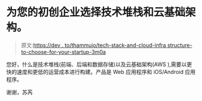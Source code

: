 # 为您的初创企业选择技术堆栈和云基础架构。

> 原文:[https://dev . to/thammuio/tech-stack-and-cloud-infra structure-to-choose-for-your-startup-3m0a](https://dev.to/thammuio/tech-stack-and-cloud-infrastructure-to-choose-for-your-startup---3m0a)

您好，什么是技术堆栈(前端、后端和数据存储)以及云基础架构(AWS ),需要以更快的速度和更低的运营成本进行构建。产品是 Web 应用程序和 iOS/Android 应用程序。

谢谢，苏芮